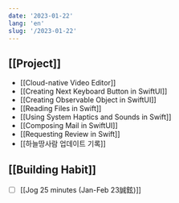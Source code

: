```yaml
---
date: '2023-01-22'
lang: 'en'
slug: '/2023-01-22'
---
```


## [[Project]]

- [[Cloud-native Video Editor]]
- [[Creating Next Keyboard Button in SwiftUI]]
- [[Creating Observable Object in SwiftUI]]
- [[Reading Files in Swift]]
- [[Using System Haptics and Sounds in Swift]]
- [[Composing Mail in SwiftUI]]
- [[Requesting Review in Swift]]
- [[하늘땅사람 업데이트 기록]]

## [[Building Habit]]

- [ ] [[Jog 25 minutes (Jan-Feb 23誠鉉)]]
